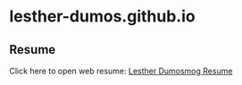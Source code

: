 # lesther-dumos.github.io

## Resume
Click here to open web resume: [Lesther Dumosmog Resume](./resume.md)